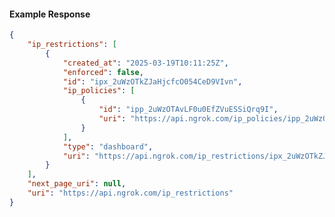 <!-- Code generated for API Clients. DO NOT EDIT. -->

#### Example Response

```json
{
	"ip_restrictions": [
		{
			"created_at": "2025-03-19T10:11:25Z",
			"enforced": false,
			"id": "ipx_2uWzOTkZJaHjcfcO054CeD9VIvn",
			"ip_policies": [
				{
					"id": "ipp_2uWzOTAvLF0u0EfZVuESSiQrq9I",
					"uri": "https://api.ngrok.com/ip_policies/ipp_2uWzOTAvLF0u0EfZVuESSiQrq9I"
				}
			],
			"type": "dashboard",
			"uri": "https://api.ngrok.com/ip_restrictions/ipx_2uWzOTkZJaHjcfcO054CeD9VIvn"
		}
	],
	"next_page_uri": null,
	"uri": "https://api.ngrok.com/ip_restrictions"
}
```
